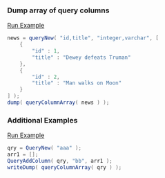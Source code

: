 ### Dump array of query columns



<a href="https://try.boxlang.io/?code=eJxdjjELwjAQhefkVxyZWsiio%2BIgutbJTRwOe2qxveglMQTxv5vaSbf3Ht8Hjyl5WMEjkuQdpQpM19rQhZ6MLZkDXUjsE%2BV0RSnTAbR6aaUKZmABMzvmiS%2FVbClRhpbOhMHDXuKAbLR62x9r%2Fmc1yJCwv3lwDI1zX0UfoV7qNg73arq3cX0ceC2CuQIef9cj8QFbuDei" target="_blank">Run Example</a>

```java
news = queryNew( "id,title", "integer,varchar", [ 
	{
		"id" : 1,
		"title" : "Dewey defeats Truman"
	},
	{
		"id" : 2,
		"title" : "Man walks on Moon"
	}
] );
dump( queryColumnArray( news ) );

```


### Additional Examples

<a href="https://try.boxlang.io/?code=eJwrLKpUsFUILE0tqvRLLddQUEpMTFRS0LTmSiwqMgTKRMdac4FlHVNSnPNzSnPzNBQKiyp1FJSSkpR0FMCqgKrLizJLUl1KcwuAsiDVEKWORUWJlWD1CpogVQBQVSJD" target="_blank">Run Example</a>

```java
qry = QueryNew( "aaa" );
arr1 = [];
QueryAddColumn( qry, "bb", arr1 );
writeDump( queryColumnArray( qry ) );

```


